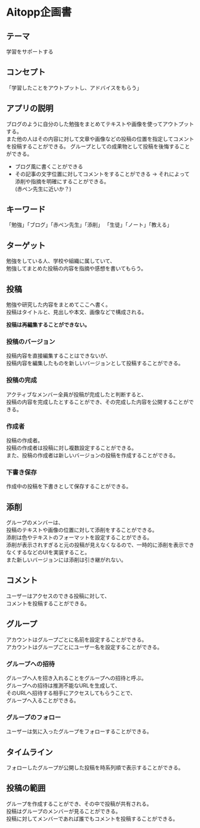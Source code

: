# Aitopp企画書

## テーマ
学習をサポートする


## コンセプト
「学習したことをアウトプットし、アドバイスをもらう」

## アプリの説明
ブログのように自分のした勉強をまとめてテキストや画像を使ってアウトプットする。  
また他の人はその内容に対して文章や画像などの投稿の位置を指定してコメントを投稿することができる。 
グループとしての成果物として投稿を後悔することができる。  


* ブログ風に書くことができる
* その記事の文字位置に対してコメントをすることができる
    -> それによって添削や指摘を明確にすることができる。  
        (赤ペン先生に近いか？)

## キーワード
「勉強」「ブログ」「赤ペン先生」「添削」
「生徒」「ノート」「教える」

## ターゲット
勉強をしている人、学校や組織に属していて、  
勉強してまとめた投稿の内容を指摘や感想を書いてもらう。  


        
## 投稿
勉強や研究した内容をまとめてここへ書く。  
投稿はタイトルと、見出しや本文、画像などで構成される。  


**投稿は再編集することができない。**  

### 投稿のバージョン
投稿内容を直接編集することはできないが、  
投稿内容を編集したものを新しいバージョンとして投稿することができる。  

### 投稿の完成
アクティブなメンバー全員が投稿が完成したと判断すると、  
投稿の内容を完成したとすることができ、その完成した内容を公開することができる。  

### 作成者
投稿の作成者。  
投稿の作成者は投稿に対し複数設定することができる。  
また、投稿の作成者は新しいバージョンの投稿を作成することができる。  

### 下書き保存
作成中の投稿を下書きとして保存することができる。  


## 添削
グループのメンバーは、  
投稿のテキストや画像の位置に対して添削をすることができる。  
添削は色やテキストのフォーマットを設定することができる。  
添削が表示されすぎると元の投稿が見えなくなるので、一時的に添削を表示できなくするなどのUIを実装すること。  
また新しいバージョンには添削は引き継がれない。　　


## コメント
ユーザーはアクセスのできる投稿に対して、  
コメントを投稿することができる。  

## グループ
アカウントはグループごとに名前を設定することができる。  
アカウントはグループごとにユーザー名を設定することができる。  

### グループへの招待
グループへ人を招き入れることをグループへの招待と呼ぶ。  
グループへの招待は推測不能なURLを生成して、  
そのURLへ招待する相手にアクセスしてもらうことで、  
グループへ入ることができる。  

### グループのフォロー  
ユーザーは気に入ったグループをフォローすることができる。  


## タイムライン
フォローしたグループが公開した投稿を時系列順で表示することができる。  



## 投稿の範囲
グループを作成することができ、その中で投稿が共有される。  
投稿はグループのメンバーが見ることができる。  
投稿に対してメンバーであれば誰でもコメントを投稿することができる。  




